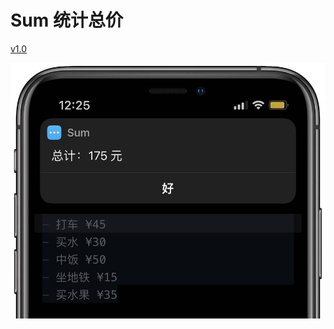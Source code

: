 # Sum 统计总价

[v1.0](https://www.icloud.com/shortcuts/b06649960968428c96624f7fb039b1aa)

![title](img.jpg)